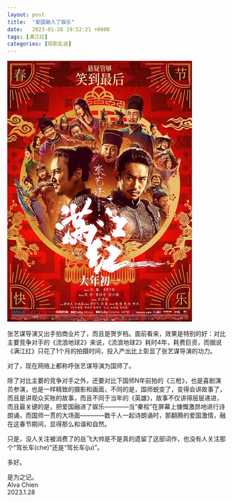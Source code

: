 ```yaml
---
layout: post
title:  "爱国融入了娱乐"
date:   2023-01-28 19:52:21 +0800
tags: [满江红]
categories: [观影乱谈]
---
```


![The Post](/assets/uploads/2023/01/manjianghong.jpg)


张艺谋导演又出手拍商业片了，而且是贺岁档。面前看来，效果是特别的好：对比主要竞争对手的《流浪地球2》来说，《流浪地球2》耗时4年，耗费巨资，而据说《满江红》只花了1个月的拍摄时间，投入产出比上彰显了张艺谋导演的功力。   


对了，现在网络上都称呼张艺谋导演为国师了。  


除了对比主要的竞争对手之外，还要对比下国师N年前拍的《三枪》，也是喜剧演员参演，也是一样精致的摄影和画面，不同的是，国师蜕变了，变得会讲故事了，而且是讲观众买账的故事，而且不同于当年的《英雄》，故事不仅讲得层层递进，而且最关键的是，把爱国融进了娱乐————当“秦桧”在屏幕上慷慨激昂地进行诗朗诵，而国师一贯的大场面————数千人一起诗朗诵时，那翻腾的爱国激情，融在这春节期间，显得那么和谐和自然。     


只是，没人关注被消费了的岳飞大帅是不是真的遗留了这部词作，也没有人关注那个“驾长车(che)”还是“驾长车(ju)”。

多好。

是为之记。    
Alva Chien    
2023.1.28    
